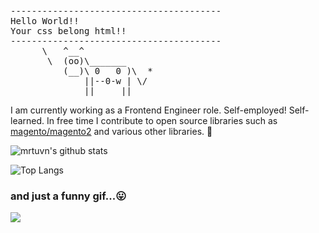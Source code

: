 <pre>
----------------------------------------
<span>Hello World!!</span>
<span>Your css belong html!!</span>
----------------------------------------
      \   ^__^
       \  (oo)\_______
          (__)\ 0   0 )\  *
              ||--0-w | \/
              ||     ||
</pre>

I am currently working as a Frontend Engineer role. Self-employed! Self-learned. In free time I contribute to open source libraries such as [magento/magento2](https://github.com/magento/magento2) and various other libraries. 👋

![mrtuvn's github stats](https://github-readme-stats.vercel.app/api?username=mrtuvn&show_icons=true&hide_title=true)

![Top Langs](https://github-readme-stats.vercel.app/api/top-langs/?username=mrtuvn&layout=compact&hide_title=true)

### and just a funny gif...😛
![](https://media.giphy.com/media/13GIgrGdslD9oQ/giphy.gif)

